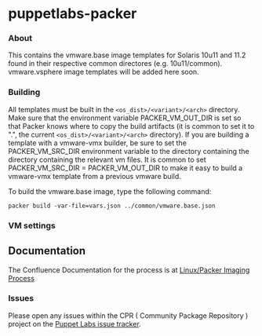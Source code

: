 # puppetlabs-packer

### About

This contains the vmware.base image templates for Solaris 10u11 and 11.2 found in their respective common directores (e.g. 10u11/common). vmware.vsphere image templates will be added here soon.

### Building

All templates must be built in the `<os_dist>/<variant>/<arch>` directory. Make sure that the environment variable PACKER\_VM\_OUT\_DIR is set so that Packer knows where to copy the build artifacts (it is common to set it to ".", the current `<os_dist>/<variant>/<arch>` directory). If you are building a template with a vmware-vmx builder, be sure to set the PACKER\_VM\_SRC\_DIR environment variable to the directory containing the directory containing the relevant vm files. It is common to set PACKER\_VM\_SRC\_DIR = PACKER\_VM\_OUT\_DIR to make it easy to build a vmware-vmx template from a previous vmware build.

To build the vmware.base image, type the following command:
```
packer build -var-file=vars.json ../common/vmware.base.json
```

### VM settings


## Documentation

The Confluence Documentation for the process is at [Linux/Packer Imaging Process](https://confluence.puppetlabs.com/display/SRE/Linux+Image+Packer+Generation)

### Issues

Please open any issues within the CPR ( Community Package Repository ) project on the [Puppet Labs issue tracker](https://tickets.puppetlabs.com/browse/CPR).
